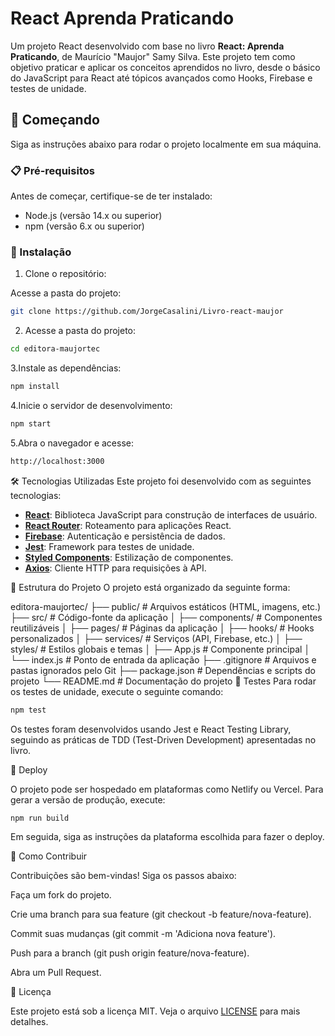 # React Aprenda Praticando

Um projeto React desenvolvido com base no livro **React: Aprenda Praticando**, de Maurício "Maujor" Samy Silva. Este projeto tem como objetivo praticar e aplicar os conceitos aprendidos no livro, desde o básico do JavaScript para React até tópicos avançados como Hooks, Firebase e testes de unidade.

## 🚀 Começando

Siga as instruções abaixo para rodar o projeto localmente em sua máquina.

### 📋 Pré-requisitos

Antes de começar, certifique-se de ter instalado:

- Node.js (versão 14.x ou superior)
- npm (versão 6.x ou superior)

### 🔧 Instalação

1. Clone o repositório:

Acesse a pasta do projeto:
```bash
git clone https://github.com/JorgeCasalini/Livro-react-maujor
````
2. Acesse a pasta do projeto:
```bash
cd editora-maujortec
```
3.Instale as dependências:

```bash
npm install
```
4.Inicie o servidor de desenvolvimento:

```bash
npm start
```
5.Abra o navegador e acesse:

```bash
http://localhost:3000
```
🛠️ Tecnologias Utilizadas
Este projeto foi desenvolvido com as seguintes tecnologias:

- **[React](https://reactjs.org/)**: Biblioteca JavaScript para construção de interfaces de usuário.
- **[React Router](https://reactrouter.com/)**: Roteamento para aplicações React.
- **[Firebase](https://firebase.google.com/)**: Autenticação e persistência de dados.
- **[Jest](https://jestjs.io/)**: Framework para testes de unidade.
- **[Styled Components](https://styled-components.com/)**: Estilização de componentes.
- **[Axios](https://axios-http.com/)**: Cliente HTTP para requisições à API.

🧩 Estrutura do Projeto
O projeto está organizado da seguinte forma:

editora-maujortec/
├── public/              # Arquivos estáticos (HTML, imagens, etc.)
├── src/                 # Código-fonte da aplicação
│   ├── components/      # Componentes reutilizáveis
│   ├── pages/           # Páginas da aplicação
│   ├── hooks/           # Hooks personalizados
│   ├── services/        # Serviços (API, Firebase, etc.)
│   ├── styles/          # Estilos globais e temas
│   ├── App.js           # Componente principal
│   └── index.js         # Ponto de entrada da aplicação
├── .gitignore           # Arquivos e pastas ignorados pelo Git
├── package.json         # Dependências e scripts do projeto
└── README.md            # Documentação do projeto
🧪 Testes
Para rodar os testes de unidade, execute o seguinte comando:

```bash
npm test
```
Os testes foram desenvolvidos usando Jest e React Testing Library, seguindo as práticas de TDD (Test-Driven Development) apresentadas no livro.

🚀 Deploy

O projeto pode ser hospedado em plataformas como Netlify ou Vercel. Para gerar a versão de produção, execute:

```bash
npm run build
```
Em seguida, siga as instruções da plataforma escolhida para fazer o deploy.

🤝 Como Contribuir

Contribuições são bem-vindas! Siga os passos abaixo:

Faça um fork do projeto.

Crie uma branch para sua feature (git checkout -b feature/nova-feature).

Commit suas mudanças (git commit -m 'Adiciona nova feature').

Push para a branch (git push origin feature/nova-feature).

Abra um Pull Request.

📄 Licença

Este projeto está sob a licença MIT. Veja o arquivo [LICENSE](LICENSE) para mais detalhes.
